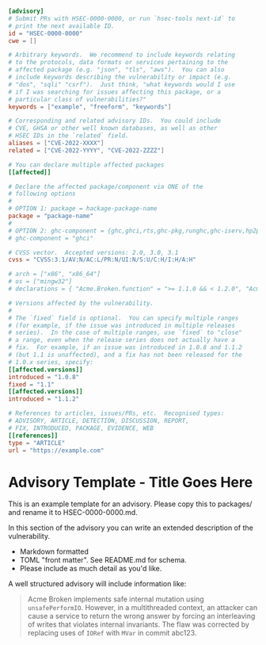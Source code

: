 ```toml

[advisory]
# Submit PRs with HSEC-0000-0000, or run `hsec-tools next-id` to
# print the next available ID.
id = "HSEC-0000-0000"
cwe = []

# Arbitrary keywords.  We recommend to include keywords relating
# to the protocols, data formats or services pertaining to the
# affected package (e.g. "json", "tls", "aws").  You can also
# include keywords describing the vulnerability or impact (e.g.
# "dos", "sqli" "csrf").  Just think, "what keywords would I use
# if I was searching for issues affecting this package, or a
# particular class of vulnerabilities?"
keywords = ["example", "freeform", "keywords"]

# Corresponding and related advisory IDs.  You could include
# CVE, GHSA or other well known databases, as well as other
# HSEC IDs in the `related` field.
aliases = ["CVE-2022-XXXX"]
related = ["CVE-2022-YYYY", "CVE-2022-ZZZZ"]

# You can declare multiple affected packages
[[affected]]

# Declare the affected package/component via ONE of the
# following options
#
# OPTION 1: package = hackage-package-name
package = "package-name"
#
# OPTION 2: ghc-component = {ghc,ghci,rts,ghc-pkg,runghc,ghc-iserv,hp2ps,hpc,hsc2hs,haddock}
# ghc-component = "ghci"

# CVSS vector.  Accepted versions: 2.0, 3.0, 3.1
cvss = "CVSS:3.1/AV:N/AC:L/PR:N/UI:N/S:U/C:H/I:H/A:H"

# arch = ["x86", "x86_64"]
# os = ["mingw32"]
# declarations = { "Acme.Broken.function" = ">= 1.1.0 && < 1.2.0", "Acme.Broken.renamedFunction" = ">= 1.2.0 && < 1.2.0.5"}

# Versions affected by the vulnerability.
#
# The `fixed` field is optional.  You can specify multiple ranges
# (for example, if the issue was introduced in multiple releases
# series).  In the case of multiple ranges, use `fixed` to "close"
# a range, even when the release series does not actually have a
# fix.  For example, if an issue was introduced in 1.0.8 and 1.1.2
# (but 1.1 is unaffected), and a fix has not been released for the
# 1.0.x series, specify:
[[affected.versions]]
introduced = "1.0.8"
fixed = "1.1"
[[affected.versions]]
introduced = "1.1.2"

# References to articles, issues/PRs, etc.  Recognised types:
# ADVISORY, ARTICLE, DETECTION, DISCUSSION, REPORT,
# FIX, INTRODUCED, PACKAGE, EVIDENCE, WEB
[[references]]
type = "ARTICLE"
url = "https://example.com"
```

# Advisory Template - Title Goes Here

This is an example template for an advisory. Please copy this to packages/<package-name> and rename it to HSEC-0000-0000.md.

In this section of the advisory you can write an extended description of the vulnerability.

 * Markdown formatted
 * TOML "front matter". See README.md for schema.
 * Please include as much detail as you'd like.

A well structured advisory will include information like:

 > Acme Broken implements safe internal mutation using `unsafePerformIO`. However, in a multithreaded context, an attacker can cause a service to return the wrong answer by forcing an interleaving of writes that violates internal invariants. The flaw was corrected by replacing uses of `IORef` with `MVar` in commit abc123.
